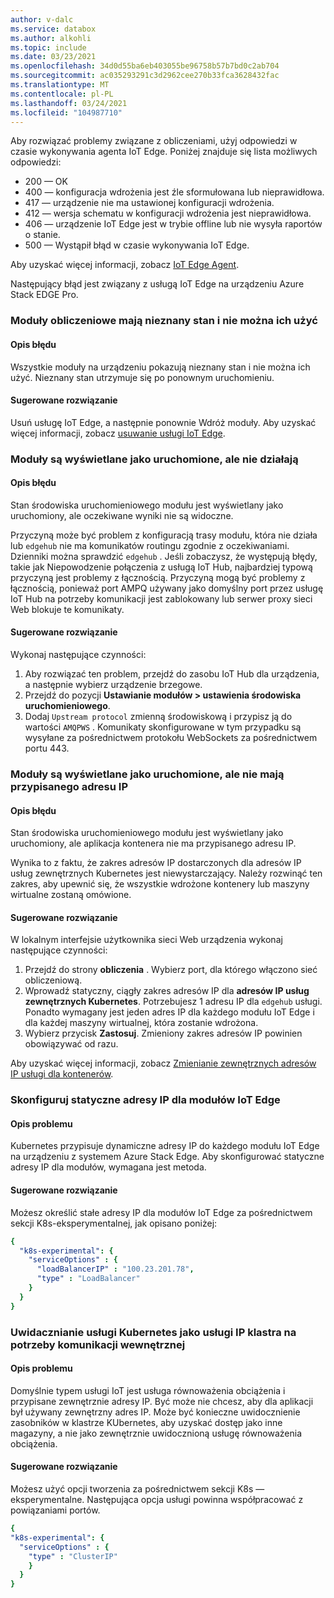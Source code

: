 ```yaml
---
author: v-dalc
ms.service: databox
ms.author: alkohli
ms.topic: include
ms.date: 03/23/2021
ms.openlocfilehash: 34d0d55ba6eb403055be96758b57b7bd0c2ab704
ms.sourcegitcommit: ac035293291c3d2962cee270b33fca3628432fac
ms.translationtype: MT
ms.contentlocale: pl-PL
ms.lasthandoff: 03/24/2021
ms.locfileid: "104987710"
---
```

Aby rozwiązać problemy związane z obliczeniami, użyj odpowiedzi w czasie wykonywania agenta IoT Edge. Poniżej znajduje się lista możliwych odpowiedzi:

* 200 — OK
* 400 — konfiguracja wdrożenia jest źle sformułowana lub nieprawidłowa.
* 417 — urządzenie nie ma ustawionej konfiguracji wdrożenia.
* 412 — wersja schematu w konfiguracji wdrożenia jest nieprawidłowa.
* 406 — urządzenie IoT Edge jest w trybie offline lub nie wysyła raportów o stanie.
* 500 — Wystąpił błąd w czasie wykonywania IoT Edge.

Aby uzyskać więcej informacji, zobacz [IoT Edge Agent](../articles/iot-edge/iot-edge-runtime.md?preserve-view=true&view=iotedge-2018-06#iot-edge-agent).

Następujący błąd jest związany z usługą IoT Edge na urządzeniu Azure Stack EDGE Pro.

### <a name="compute-modules-have-unknown-status-and-cant-be-used"></a>Moduły obliczeniowe mają nieznany stan i nie można ich użyć

#### <a name="error-description"></a>Opis błędu

Wszystkie moduły na urządzeniu pokazują nieznany stan i nie można ich użyć. Nieznany stan utrzymuje się po ponownym uruchomieniu.<!--Original Support ticket relates to trying to deploy a container app on a Hub. Based on the work item, I assume the error description should not be that specific, and that the error applies to Azure Stack Edge Devices, which is the focus of this troubleshooting.-->

#### <a name="suggested-solution"></a>Sugerowane rozwiązanie

Usuń usługę IoT Edge, a następnie ponownie Wdróż moduły. Aby uzyskać więcej informacji, zobacz [usuwanie usługi IoT Edge](../articles/databox-online/azure-stack-edge-j-series-manage-compute.md#remove-iot-edge-service).


### <a name="modules-show-as-running-but-are-not-working"></a>Moduły są wyświetlane jako uruchomione, ale nie działają

#### <a name="error-description"></a>Opis błędu

Stan środowiska uruchomieniowego modułu jest wyświetlany jako uruchomiony, ale oczekiwane wyniki nie są widoczne. 

Przyczyną może być problem z konfiguracją trasy modułu, która nie działa lub `edgehub` nie ma komunikatów routingu zgodnie z oczekiwaniami. Dzienniki można sprawdzić `edgehub` . Jeśli zobaczysz, że występują błędy, takie jak Niepowodzenie połączenia z usługą IoT Hub, najbardziej typową przyczyną jest problemy z łącznością. Przyczyną mogą być problemy z łącznością, ponieważ port AMPQ używany jako domyślny port przez usługę IoT Hub na potrzeby komunikacji jest zablokowany lub serwer proxy sieci Web blokuje te komunikaty.

#### <a name="suggested-solution"></a>Sugerowane rozwiązanie

Wykonaj następujące czynności:
1. Aby rozwiązać ten problem, przejdź do zasobu IoT Hub dla urządzenia, a następnie wybierz urządzenie brzegowe. 
1. Przejdź do pozycji **Ustawianie modułów > ustawienia środowiska uruchomieniowego**. 
1. Dodaj `Upstream protocol` zmienną środowiskową i przypisz ją do wartości `AMQPWS` . Komunikaty skonfigurowane w tym przypadku są wysyłane za pośrednictwem protokołu WebSockets za pośrednictwem portu 443.

### <a name="modules-show-as-running-but-do-not-have-an-ip-assigned"></a>Moduły są wyświetlane jako uruchomione, ale nie mają przypisanego adresu IP

#### <a name="error-description"></a>Opis błędu

Stan środowiska uruchomieniowego modułu jest wyświetlany jako uruchomiony, ale aplikacja kontenera nie ma przypisanego adresu IP. 

Wynika to z faktu, że zakres adresów IP dostarczonych dla adresów IP usług zewnętrznych Kubernetes jest niewystarczający. Należy rozwinąć ten zakres, aby upewnić się, że wszystkie wdrożone kontenery lub maszyny wirtualne zostaną omówione.

#### <a name="suggested-solution"></a>Sugerowane rozwiązanie

W lokalnym interfejsie użytkownika sieci Web urządzenia wykonaj następujące czynności:
1. Przejdź do strony **obliczenia** . Wybierz port, dla którego włączono sieć obliczeniową. 
1. Wprowadź statyczny, ciągły zakres adresów IP dla **adresów IP usług zewnętrznych Kubernetes**. Potrzebujesz 1 adresu IP dla `edgehub` usługi. Ponadto wymagany jest jeden adres IP dla każdego modułu IoT Edge i dla każdej maszyny wirtualnej, która zostanie wdrożona. 
1. Wybierz przycisk **Zastosuj**. Zmieniony zakres adresów IP powinien obowiązywać od razu.

Aby uzyskać więcej informacji, zobacz [Zmienianie zewnętrznych adresów IP usługi dla kontenerów](../articles/databox-online/azure-stack-edge-j-series-manage-compute.md#change-external-service-ips-for-containers).

### <a name="configure-static-ips-for-iot-edge-modules"></a>Skonfiguruj statyczne adresy IP dla modułów IoT Edge

#### <a name="problem-description"></a>Opis problemu

Kubernetes przypisuje dynamiczne adresy IP do każdego modułu IoT Edge na urządzeniu z systemem Azure Stack Edge. Aby skonfigurować statyczne adresy IP dla modułów, wymagana jest metoda.

#### <a name="suggested-solution"></a>Sugerowane rozwiązanie

Możesz określić stałe adresy IP dla modułów IoT Edge za pośrednictwem sekcji K8s-eksperymentalnej, jak opisano poniżej: 

```yaml
{
  "k8s-experimental": {
    "serviceOptions" : {
      "loadBalancerIP" : "100.23.201.78",
      "type" : "LoadBalancer"
    }
  }
}
```
### <a name="expose-kubernetes-service-as-cluster-ip-service-for-internal-communication"></a>Uwidacznianie usługi Kubernetes jako usługi IP klastra na potrzeby komunikacji wewnętrznej

#### <a name="problem-description"></a>Opis problemu

Domyślnie typem usługi IoT jest usługa równoważenia obciążenia i przypisane zewnętrznie adresy IP. Być może nie chcesz, aby dla aplikacji był używany zewnętrzny adres IP. Może być konieczne uwidocznienie zasobników w klastrze KUbernetes, aby uzyskać dostęp jako inne magazyny, a nie jako zewnętrznie uwidocznioną usługę równoważenia obciążenia. 

#### <a name="suggested-solution"></a>Sugerowane rozwiązanie

Możesz użyć opcji tworzenia za pośrednictwem sekcji K8s — eksperymentalne. Następująca opcja usługi powinna współpracować z powiązaniami portów.

```yaml
{
"k8s-experimental": {
  "serviceOptions" : {
    "type" : "ClusterIP"
    }
  }
}
```
